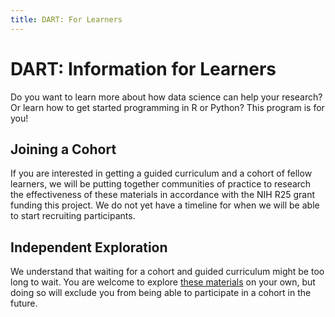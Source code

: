 ```yaml
---
title: DART: For Learners
---
```


# DART: Information for Learners

Do you want to learn more about how data science can help your research? Or learn how to get started programming in R or Python? This program is for you!

## Joining a Cohort

If you are interested in getting a guided curriculum and a cohort of fellow learners, we will be putting together communities of practice to research the effectiveness of these materials in accordance with the NIH R25 grant funding this project. We do not yet have a timeline for when we will be able to start recruiting participants.

## Independent Exploration

We understand that waiting for a cohort and guided curriculum might be too long to wait. You are welcome to explore [these materials](list_of_modules) on your own, but doing so will exclude you from being able to participate in a cohort in the future.
